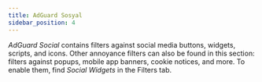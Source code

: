 ```yaml
---
title: AdGuard Sosyal
sidebar_position: 4
---
```


_AdGuard Social_ contains filters against social media buttons, widgets, scripts, and icons. Other annoyance filters can also be found in this section: filters against popups, mobile app banners, cookie notices, and more. To enable them, find _Social Widgets_ in the Filters tab.

